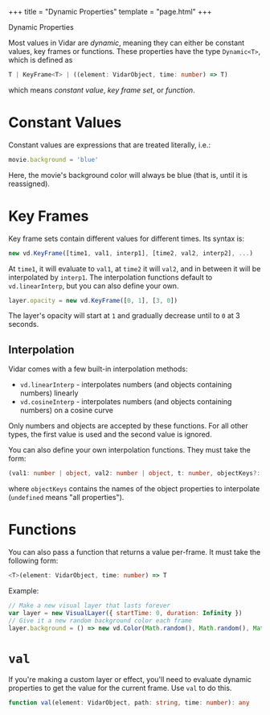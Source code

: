 +++
title = "Dynamic Properties"
template = "page.html"
+++

<div class="heading-text">Dynamic Properties</div>

Most values in Vidar are *dynamic*, meaning they can either be constant values,
key frames or functions. These properties have the type `Dynamic<T>`, which is
defined as

```ts
T | KeyFrame<T> | ((element: VidarObject, time: number) => T)
```

which means *constant value*, *key frame set*, or *function*.

# Constant Values

Constant values are expressions that are treated literally, i.e.:

```js
movie.background = 'blue'
```

Here, the movie's background color will always be blue (that is, until it is
reassigned).

# Key Frames

Key frame sets contain different values for different times. Its syntax is:

```js
new vd.KeyFrame([time1, val1, interp1], [time2, val2, interp2], ...)
```

At `time1`, it will evaluate to `val1`, at `time2` it will `val2`, and in
between it will be interpolated by `interp1`. The interpolation functions
default to `vd.linearInterp`, but you can also define your own.

```js
layer.opacity = new vd.KeyFrame([0, 1], [3, 0])
```

The layer's opacity will start at `1` and gradually decrease until to `0` at 3
seconds.

## Interpolation

Vidar comes with a few built-in interpolation methods:
- `vd.linearInterp` - interpolates numbers (and objects containing numbers) linearly
- `vd.cosineInterp` - interpolates numbers (and objects containing numbers) on a cosine curve

Only numbers and objects are accepted by these functions. For all other types,
the first value is used and the second value is ignored.

You can also define your own interpolation functions. They must take the form:
```ts
(val1: number | object, val2: number | object, t: number, objectKeys?: string[]) => number | object
```

where `objectKeys` contains the names of the object properties to interpolate
(`undefined` means "all properties").

# Functions

You can also pass a function that returns a value per-frame. It must take the
following form:

```ts
<T>(element: VidarObject, time: number) => T
```

Example:

```js
// Make a new visual layer that lasts forever
var layer = new VisualLayer({ startTime: 0, duration: Infinity })
// Give it a new random background color each frame
layer.background = () => new vd.Color(Math.random(), Math.random(), Math.random())
```

# `val`

If you're making a custom layer or effect, you'll need to evaluate dynamic
properties to get the value for the current frame. Use `val` to do this.

```ts
function val(element: VidarObject, path: string, time: number): any
```
